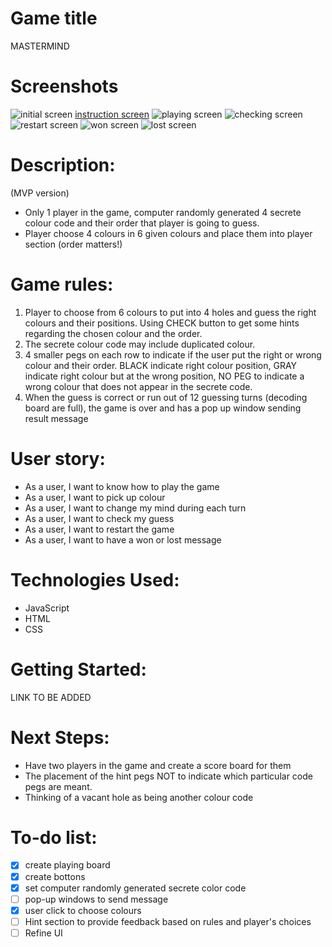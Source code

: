 
# Game title
MASTERMIND


# Screenshots
![initial screen](/wireframes/initial%20screen.png)
[instruction screen](/wireframes/instruction%20screen.png)
![playing screen](/wireframes/playing%20screen1.png)
![checking screen](/wireframes/playing%20screen2.png)
![restart screen](/wireframes/restart%20screen.png)
![won screen](/wireframes/win%20screen.png)
![lost screen](/wireframes/lose%20screen.png)


# Description: 
(MVP version)
- Only 1 player in the game, computer randomly generated 4 secrete colour code and their order that player is going to guess.
- Player choose 4 colours in 6 given colours and place them into player section (order matters!)



# Game rules:
1. Player to choose from 6 colours to put into 4 holes and guess the right colours and their positions. Using CHECK button to get some hints regarding the chosen colour and the order.
2. The secrete colour code may include duplicated colour.
3. 4 smaller pegs on each row to indicate if the user put the right or wrong colour and their order. BLACK indicate right colour position, GRAY indicate right colour but at the wrong position, NO PEG to indicate a wrong colour that does not appear in the secrete code.
4. When the guess is correct or run out of 12 guessing turns (decoding board are full), the game is over and has a pop up window sending result message


# User story:
- As a user, I want to know how to play the game 
- As a user, I want to pick up colour
- As a user, I want to change my mind during each turn
- As a user, I want to check my guess
- As a user, I want to restart the game 
- As a user, I want to have a won or lost message


# Technologies Used: 
- JavaScript
- HTML
- CSS


# Getting Started:
LINK TO BE ADDED


# Next Steps:
- Have two players in the game and create a score board for them
- The placement of the hint pegs NOT to indicate which particular code pegs are meant.
- Thinking of a vacant hole as being another colour code



# To-do list:
- [X] create playing board
- [x] create bottons
- [x] set computer randomly generated secrete color code
- [ ] pop-up windows to send message
- [x] user click to choose colours
- [ ] Hint section to provide feedback based on rules and player's choices
- [ ] Refine UI